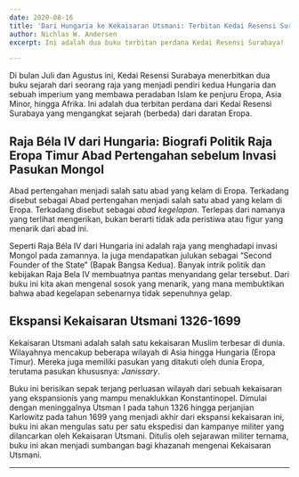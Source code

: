 ```yaml
---
date: 2020-08-16
title: 'Dari Hungaria ke Kekaisaran Utsmani: Terbitan Kedai Resensi Surabaya'
author: Nichlas W. Andersen
excerpt: Ini adalah dua buku terbitan perdana Kedai Resensi Surabaya!

---
```

Di bulan Juli dan Agustus ini, Kedai Resensi Surabaya menerbitkan dua buku sejarah dari seorang raja yang menjadi pendiri kedua Hungaria dan sebuah imperium yang membawa peradaban Islam ke penjuru Eropa, Asia Minor, hingga Afrika. Ini adalah dua terbitan perdana dari Kedai Resensi Surabaya yang mengangkat sejarah (berbeda) dari daratan Eropa.

## Raja Béla IV dari Hungaria: Biografi Politik Raja Eropa Timur Abad Pertengahan sebelum Invasi Pasukan Mongol

Abad pertengahan menjadi salah satu abad yang kelam di Eropa. Terkadang disebut sebagai Abad pertengahan menjadi salah satu abad yang kelam di Eropa. Terkadang disebut sebagai _abad kegelapan_. Terlepas dari namanya yang terlihat mengerikan, bukan berarti tidak ada peristiwa atau figur yang menarik dari abad ini.

Seperti Raja Béla IV dari Hungaria ini adalah raja yang menghadapi invasi Mongol pada zamannya. Ia juga mendapatkan julukan sebagai “Second Founder of the State” (Bapak Bangsa Kedua). Banyak intrik politik dan kebijakan Raja Bela IV membuatnya pantas menyandang gelar tersebut. Dari buku ini kita akan mengenal sosok yang menarik, yang mana membuktikan bahwa abad kegelapan sebenarnya tidak sepenuhnya gelap.

## Ekspansi Kekaisaran Utsmani 1326-1699

Kekaisaran Utsmani adalah salah satu kekaisaran Muslim terbesar di dunia. Wilayahnya mencakup beberapa wilayah di Asia hingga Hungaria (Eropa Timur). Mereka juga memiliki pasukan yang ditakuti oleh dunia Eropa, terutama pasukan khususnya: _Janissary_.

Buku ini berisikan sepak terjang perluasan wilayah dari sebuah kekaisaran yang ekspansionis yang mampu menaklukkan Konstantinopel. Dimulai dengan meninggalnya Utsman I pada tahun 1326 hingga perjanjian Karlowitz pada tahun 1699 yang menjadi akhir dari ekspansi kekaisaran ini, buku ini akan mengulas satu per satu ekspedisi dan kampanye militer yang dilancarkan oleh Kekaisaran Utsmani. Ditulis oleh sejarawan militer ternama, buku ini akan menjadi sumbangan bagi khazanah mengenai Kekaisaran Utsmani.

***